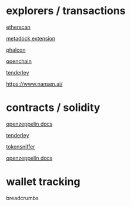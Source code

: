 # explorers / transactions

<a href="https://etherscan.io">etherscan</a>

<a href="https://chrome.google.com/webstore/detail/metadock/fkhgpeojcbhimodmppkbbliepkpcgcoo">metadock extension</a>

<a href="https://phalcon.xyz">phalcon</a>

<a href="https://openchain.xyz">openchain</a>

<a href="https://tenderly.co">tenderley</a>

https://www.nansen.ai/

# contracts / solidity

<a href="https://docs.openzeppelin.com/contracts">openzeppelin docs</a>

<a href="https://tenderly.co">tenderley</a>

<a href="https://tokensniffer.com">tokensniffer</a>

<a href="https://docs.openzeppelin.com/contracts">openzeppelin docs</a>


# wallet tracking

breadcrumbs

